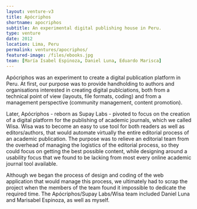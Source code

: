 ```yaml
---
layout: venture-v3
title: Apócriphos
shortname: apocriphos
subtitle: An experimental digital publishing house in Peru.
type: venture
date: 2012
location: Lima, Peru
permalink: ventures/apocriphos/
featured-image: /files/ebooks.jpg
team: [María Isabel Espinoza, Daniel Luna, Eduardo Marisca]
---
```

Apócriphos was an experiment to create a digital publication platform in Peru. At first, our purpose was to provide handholding to authors and organisations interested in creating digital publciations, both from a technical point of view (layouts, file formats, coding) and from a management perspective (community management, content promotion).

Later, Apócriphos - reborn as Supay Labs - pivoted to focus on the creation of a digital platform for the publishing of academic journals, which we called Wisa. Wisa was to become an easy to use tool for both readers as well as editors/authors, that would automate virtually the entire editorial process of an academic publication. The purpose was to relieve an editorial team from the overhead of managing the logistics of the editorial process, so they could focus on getting the best possible content, while designing around a usability focus that we found to be lacking from most every online academic journal tool available.

Although we began the process of design and coding of the web application that would manage this process, we ultimately had to scrap the project when the members of the team found it impossible to dedicate the required time. The Apócriphos/Supay Labs/Wisa team included Daniel Luna and Marisabel Espinoza, as well as myself.
